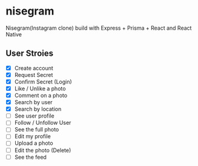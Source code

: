 # nisegram
Nisegram(Instagram clone) build with Express + Prisma + React and React Native

## User Stroies

- [x] Create account
- [x] Request Secret
- [x] Confirm Secret (Login)
- [x] Like / Unlike a photo
- [x] Comment on a photo
- [x] Search by user
- [x] Search by location
- [ ] See user profile
- [ ] Follow / Unfollow User
- [ ] See the full photo
- [ ] Edit my profile
- [ ] Upload a photo
- [ ] Edit the photo (Delete)
- [ ] See the feed